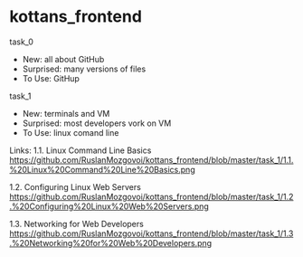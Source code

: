 # kottans_frontend
task_0
- New: all about GitHub
- Surprised: many versions of files
- To Use: GitHup

task_1

- New: terminals and VM
- Surprised: most developers vork on VM
- To Use: linux comand line

Links:
1.1. Linux Command Line Basics
https://github.com/RuslanMozgovoi/kottans_frontend/blob/master/task_1/1.1.%20Linux%20Command%20Line%20Basics.png

1.2. Configuring Linux Web Servers
https://github.com/RuslanMozgovoi/kottans_frontend/blob/master/task_1/1.2.%20Configuring%20Linux%20Web%20Servers.png

1.3. Networking for Web Developers
https://github.com/RuslanMozgovoi/kottans_frontend/blob/master/task_1/1.3.%20Networking%20for%20Web%20Developers.png

